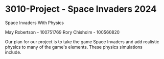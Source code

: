 # 3010-Project - Space Invaders 2024
Space Invaders With Physics

May Robertson - 100751769
Rory Chisholm - 100560820

Our plan for our project is to take the game Space Invaders and add realistic physics to many of the game's elements. These physics simulations include.
